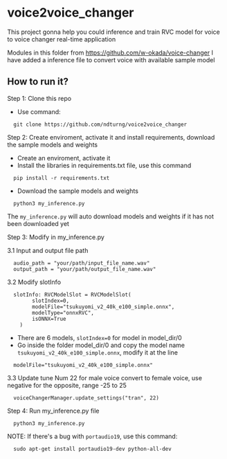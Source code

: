 # voice2voice_changer
This project gonna help you could inference and train RVC model for voice to voice changer real-time application

Modules in this folder from https://github.com/w-okada/voice-changer 
I have added a inference file to convert voice with available sample model
## How to run it?
Step 1: Clone this repo
- Use command:
```
  git clone https://github.com/ndturng/voice2voice_changer
```
Step 2: Create enviroment, activate it and install requirements, download the sample models and weights
- Create an enviroment, activate it
- Install the libraries in requirements.txt file, use this command
```
  pip install -r requirements.txt
```
- Download the sample models and weights
```
  python3 my_inference.py
```
  The ```my_inference.py``` will auto download models and weights if it has not been downloaded yet 
  
Step 3: Modify in my_inference.py

3.1 Input and output file path
```
  audio_path = "your/path/input_file_name.wav"
  output_path = "your/path/output_file_name.wav"
```
3.2 Modify slotInfo
```
  slotInfo: RVCModelSlot = RVCModelSlot(
        slotIndex=0,
        modelFile="tsukuyomi_v2_40k_e100_simple.onnx",
        modelType="onnxRVC",
        isONNX=True
    )
```
+ There are 6 models, ```slotIndex=0``` for model in model_dir/0
+ Go inside the folder model_dir/0 and copy the model name ```tsukuyomi_v2_40k_e100_simple.onnx```, modify it at the line
```
  modelFile="tsukuyomi_v2_40k_e100_simple.onnx"
```
3.3 Update tune
Num 22 for male voice convert to female voice, use negative for the opposite, range -25 to 25
```
  voiceChangerManager.update_settings("tran", 22)
```
Step 4: Run my_inference.py file
```
  python3 my_inference.py
```
NOTE: If there's a bug with ```portaudio19```, use this command:
```
  sudo apt-get install portaudio19-dev python-all-dev
```
